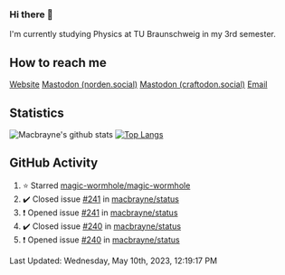 ### Hi there 👋
I'm currently studying Physics at TU Braunschweig in my 3rd semester.

## How to reach me
[Website](https://florentin-schleuss.de)
<a rel="me" href="https://norden.social/@florentin">Mastodon (norden.social)</a>
<a rel="me" href="https://craftodon.social/@frodolon">Mastodon (craftodon.social)</a>
[Email](mailto:hello@macbrayne.de)

## Statistics
![Macbrayne's github stats](https://github-readme-stats.vercel.app/api?username=macbrayne&count_private=true&show_icons=true&hide_rank=true&custom_title=macbrayne's%20GitHub%20Stats)
[![Top Langs](https://github-readme-stats.vercel.app/api/top-langs/?username=macbrayne&exclude_repo=liftron&layout=compact)](https://github.com/anuraghazra/github-readme-stats)
## GitHub Activity

<!--RECENT_ACTIVITY:start-->
1. ⭐ Starred [magic-wormhole/magic-wormhole](https://github.com/magic-wormhole/magic-wormhole)
2. ✔️ Closed issue [#241](https://github.com/macbrayne/status/issues/241) in [macbrayne/status](https://github.com/macbrayne/status)
3. ❗️ Opened issue [#241](https://github.com/macbrayne/status/issues/241) in [macbrayne/status](https://github.com/macbrayne/status)
4. ✔️ Closed issue [#240](https://github.com/macbrayne/status/issues/240) in [macbrayne/status](https://github.com/macbrayne/status)
5. ❗️ Opened issue [#240](https://github.com/macbrayne/status/issues/240) in [macbrayne/status](https://github.com/macbrayne/status)
<!--RECENT_ACTIVITY:end-->

<!--RECENT_ACTIVITY:last_update-->
Last Updated: Wednesday, May 10th, 2023, 12:19:17 PM
<!--RECENT_ACTIVITY:last_update_end-->


<!--
**macbrayne/macbrayne** is a ✨ _special_ ✨ repository because its `README.md` (this file) appears on your GitHub profile.

Here are some ideas to get you started:

- 🔭 I’m currently working on ...
- 🌱 I’m currently learning ...
- 👯 I’m looking to collaborate on ...
- 🤔 I’m looking for help with ...
- 💬 Ask me about ...
- 📫 How to reach me: ...
- 😄 Pronouns: ...
- ⚡ Fun fact: ...
-->

